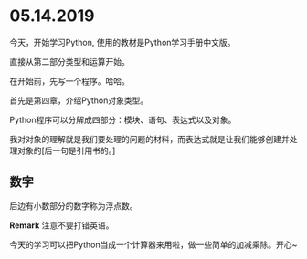 # 05.14.2019

今天，开始学习Python, 使用的教材是Python学习手册中文版。

直接从第二部分类型和运算开始。

在开始前，先写一个程序。哈哈。

首先是第四章，介绍Python对象类型。

Python程序可以分解成四部分：模块、语句、表达式以及对象。

我对对象的理解就是我们要处理的问题的材料，而表达式就是让我们能够创建并处理对象的[后一句是引用书的。]

## 数字

后边有小数部分的数字称为浮点数。

**Remark** 注意不要打错英语。

今天的学习可以把Python当成一个计算器来用啦，做一些简单的加减乘除。开心~

